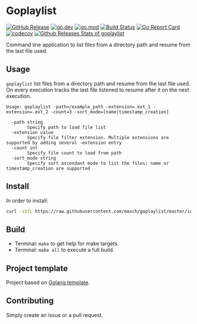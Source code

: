 # Goplaylist 

[![GitHub Release](https://img.shields.io/github/v/release/masch/goplaylist)](https://github.com/masch/goplaylist/releases)
[![go.dev](https://img.shields.io/badge/go.dev-reference-blue.svg)](https://pkg.go.dev/github.com/masch/goplaylist)
[![go.mod](https://img.shields.io/github/go-mod/go-version/masch/goplaylist)](go.mod)
[![Build Status](https://img.shields.io/github/workflow/status/masch/goplaylist/build)](https://github.com/masch/goplaylist/actions?query=workflow%3Abuild+branch%3Amaster)
[![Go Report Card](https://goreportcard.com/badge/github.com/masch/goplaylist)](https://goreportcard.com/report/github.com/masch/goplaylist)
[![codecov](https://codecov.io/gh/masch/goplaylist/branch/master/graph/badge.svg)](https://codecov.io/gh/masch/goplaylist)
[![Github Releases Stats of goplaylist](https://img.shields.io/github/downloads/masch/goplaylist/total.svg?logo=github)](https://somsubhra.com/github-release-stats/?username=masch&repository=goplaylist)

Command line application to list files from a directory path and resume from the last file used.

## Usage

`goplaylist` list files from a directory path and resume from the last file used. On every execution tracks the last file listened to resume after it on the next execution.

```
Usage: goplaylist -path=/example_path -extension=.ext_1 -extension=.ext_2 -count=3 -sort_mode=[name|timestamp_creation]

  -path string
        Specify path to load file list
  -extension value
        Specify file filter extension. Multiple extensions are supported by adding several -extension entry
  -count int
        Specify file count to load from path
  -sort_mode string
        Specify sort ascendant mode to list the files: name or timestamp_creation are supported
```

## Install

In order to install:

```bash
curl -sSfL https://raw.githubusercontent.com/masch/goplaylist/master/install.sh | sh -s --
```

## Build

- Terminal: `make` to get help for make targets.
- Terminal: `make all` to execute a full build.

## Project template 

Project based on [Golang template](https://github.com/golang-templates/seed).

## Contributing

Simply create an issue or a pull request.
